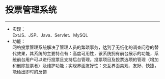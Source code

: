 # 投票管理系统 #
---
- 实现：  
      ExtJS、JSP、Java、Servlet、MySQL
- 功能：  
      网络投票管理系统解决了管理人员的繁琐事务，达到了无纸化的调查问卷的替代效果，其系统的主要特点有：高度可用性，该系统拥有前台展示的功能，系统前台用户可以进行投票且支持后台管理，投票项目及投票选项的管理（增加和删除投票者）及维护功能；实现界面友好性：交互界面美观、友好、快捷，能给出即时的反馈